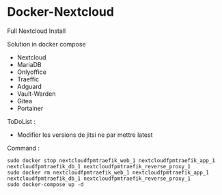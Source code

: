 # Docker-Nextcloud
Full Nextcloud Install

Solution in docker compose
+ Nextcloud
+ MariaDB
+ Onlyoffice
+ Traeffic
+ Adguard
+ Vault-Warden
+ Gitea
+ Portainer
  

ToDoList :
+ Modifier les versions de jitsi ne par mettre latest

Command :
```shell
sudo docker stop nextcloudfpmtraefik_web_1 nextcloudfpmtraefik_app_1 nextcloudfpmtraefik_db_1 nextcloudfpmtraefik_reverse_proxy_1
sudo docker rm nextcloudfpmtraefik_web_1 nextcloudfpmtraefik_app_1 nextcloudfpmtraefik_db_1 nextcloudfpmtraefik_reverse_proxy_1
sudo docker-compose up -d
```
